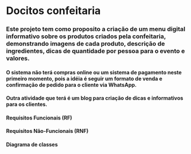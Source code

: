# Docitos confeitaria
### Este projeto tem como proposito a criação de um menu digital informativo sobre os produtos criados pela confeitaria, demonstrando imagens de cada produto, descrição de ingredientes, dicas de quantidade por pessoa para o evento e valores. 
#### O sistema não terá compras online ou um sistema de pagamento neste primeiro momento, pois a idéia é seguir um formato de venda e confirmação de pedido para o cliente via WhatsApp.
#### Outra atividade que terá é um blog para criação de dicas e informativos para os clientes.

 #### **Requisitos Funcionais (RF)**


 #### **Requisitos Não-Funcionais (RNF)**


 #### **Diagrama de classes**
